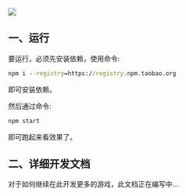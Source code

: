 ![](http://filetest.microanswer.cn/screencapture-localhost-5686-1595227211523.png)

## 一、运行

要运行，必须先安装依赖，使用命令:

```cmd
npm i --registry=https://registry.npm.taobao.org
```

即可安装依赖。

然后通过命令:

```cmd
npm start
```

即可跑起来看效果了。


## 二、详细开发文档

对于如何继续在此开发更多的游戏，此文档正在编写中...
